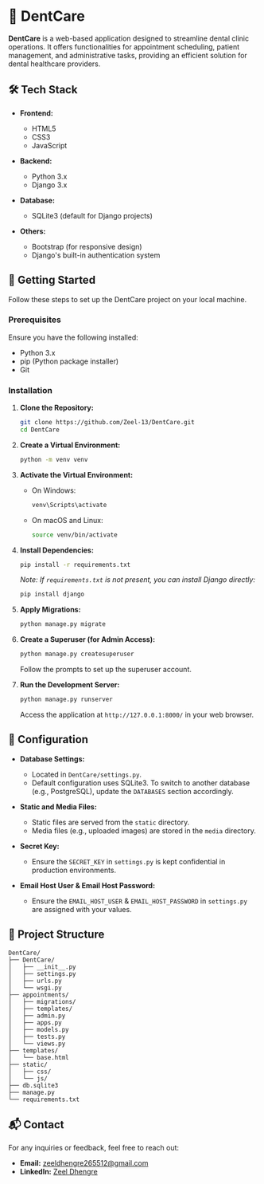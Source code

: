 
# 🦷 DentCare

**DentCare** is a web-based application designed to streamline dental clinic operations. It offers functionalities for appointment scheduling, patient management, and administrative tasks, providing an efficient solution for dental healthcare providers.

## 🛠 Tech Stack

- **Frontend:**
  - HTML5
  - CSS3
  - JavaScript

- **Backend:**
  - Python 3.x
  - Django 3.x

- **Database:**
  - SQLite3 (default for Django projects)

- **Others:**
  - Bootstrap (for responsive design)
  - Django's built-in authentication system

## 🚀 Getting Started

Follow these steps to set up the DentCare project on your local machine.

### Prerequisites

Ensure you have the following installed:

- Python 3.x
- pip (Python package installer)
- Git

### Installation

1. **Clone the Repository:**

   ```bash
   git clone https://github.com/Zeel-13/DentCare.git
   cd DentCare
   ```

2. **Create a Virtual Environment:**

   ```bash
   python -m venv venv
   ```

3. **Activate the Virtual Environment:**

   - On Windows:

     ```bash
     venv\Scripts\activate
     ```

   - On macOS and Linux:

     ```bash
     source venv/bin/activate
     ```

4. **Install Dependencies:**

   ```bash
   pip install -r requirements.txt
   ```

   *Note: If `requirements.txt` is not present, you can install Django directly:*

   ```bash
   pip install django
   ```

5. **Apply Migrations:**

   ```bash
   python manage.py migrate
   ```

6. **Create a Superuser (for Admin Access):**

   ```bash
   python manage.py createsuperuser
   ```

   Follow the prompts to set up the superuser account.

7. **Run the Development Server:**

   ```bash
   python manage.py runserver
   ```

   Access the application at `http://127.0.0.1:8000/` in your web browser.

## 🔧 Configuration

- **Database Settings:**
  - Located in `DentCare/settings.py`.
  - Default configuration uses SQLite3. To switch to another database (e.g., PostgreSQL), update the `DATABASES` section accordingly.

- **Static and Media Files:**
  - Static files are served from the `static` directory.
  - Media files (e.g., uploaded images) are stored in the `media` directory.

- **Secret Key:**
  - Ensure the `SECRET_KEY` in `settings.py` is kept confidential in production environments.

- **Email Host User & Email Host Password:**
  - Ensure the `EMAIL_HOST_USER` & `EMAIL_HOST_PASSWORD` in `settings.py` are assigned with your values.



## 📁 Project Structure

```
DentCare/
├── DentCare/
│   ├── __init__.py
│   ├── settings.py
│   ├── urls.py
│   └── wsgi.py
├── appointments/
│   ├── migrations/
│   ├── templates/
│   ├── admin.py
│   ├── apps.py
│   ├── models.py
│   ├── tests.py
│   └── views.py
├── templates/
│   └── base.html
├── static/
│   ├── css/
│   └── js/
├── db.sqlite3
├── manage.py
└── requirements.txt
```

## 📬 Contact

For any inquiries or feedback, feel free to reach out:

- **Email:** zeeldhengre265512@gmail.com
- **LinkedIn:** [Zeel Dhengre](https://www.linkedin.com/in/zeel-dhengre-486771254)
